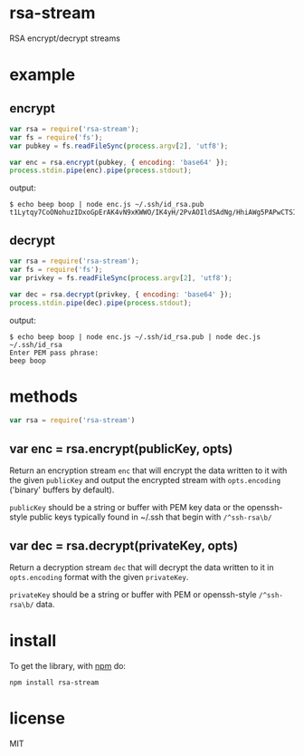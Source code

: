 # rsa-stream

RSA encrypt/decrypt streams

# example

## encrypt

``` js
var rsa = require('rsa-stream');
var fs = require('fs');
var pubkey = fs.readFileSync(process.argv[2], 'utf8');

var enc = rsa.encrypt(pubkey, { encoding: 'base64' });
process.stdin.pipe(enc).pipe(process.stdout);
```

output:

```
$ echo beep boop | node enc.js ~/.ssh/id_rsa.pub
t1Lytqy7CoONohuzIDxoGpErAK4vN9xKWWO/IK4yH/2PvAOIldSAdNg/HhiAWg5PAPwCTSIfINYlpNSQgkw3kK/GtaeEIpAdRnlHh6wNzBcbT7L7R+EZthWzPKpPE9IO0tPM5kBpN8SDr16Z6PC0OxK5ArJAqmbv8hiWzjS384dMYcyYrK6Z0cUawkC2oeZhBf5z6ev1OLTesPF71evJSTIFD3XlbksziAgYIS4CAG+Gwx0avmHwJHnHuvAr/wY3FcVYc4788tmS1YVmRAPrqg/0UoGglnLaSR1DdOJNgw5y/oErlBxXtMV6jEjWLi8XK2hZiKk/ecA921Fx+483zw==
```

## decrypt

``` js
var rsa = require('rsa-stream');
var fs = require('fs');
var privkey = fs.readFileSync(process.argv[2], 'utf8');

var dec = rsa.decrypt(privkey, { encoding: 'base64' });
process.stdin.pipe(dec).pipe(process.stdout);
```

output:

```
$ echo beep boop | node enc.js ~/.ssh/id_rsa.pub | node dec.js ~/.ssh/id_rsa
Enter PEM pass phrase:
beep boop
```

# methods

``` js
var rsa = require('rsa-stream')
```

## var enc = rsa.encrypt(publicKey, opts)

Return an encryption stream `enc` that will encrypt the data written to it with
the given `publicKey` and output the encrypted stream with `opts.encoding`
('binary' buffers by default).

`publicKey` should be a string or buffer with PEM key data or the openssh-style
public keys typically found in ~/.ssh that begin with `/^ssh-rsa\b/`

## var dec = rsa.decrypt(privateKey, opts)

Return a decryption stream `dec` that will decrypt the data written to it in
`opts.encoding` format with the given `privateKey`.

`privateKey` should be a string or buffer with PEM or openssh-style
`/^ssh-rsa\b/` data.

# install

To get the library, with [npm](https://npmjs.org) do:

```
npm install rsa-stream
```

# license

MIT
